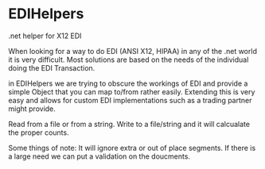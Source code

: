 # EDIHelpers
.net helper for X12 EDI 

When looking for a way to do EDI (ANSI X12, HIPAA) in any of the .net world it is very difficult.  Most solutions are based on the needs of the individual doing the EDI Transaction.  

  in EDIHelpers we are trying to obscure the workings of EDI and provide a simple Object that you can map to/from rather easily.  Extending this is very easy and allows for custom EDI implementations such as a trading partner might provide. 
  
  
  Read from a file or from a string.
  Write to a file/string and it will calcualate the proper counts.
  
  
  Some things of note:
      It will ignore extra or out of place segments.  If there is a large need we can put a validation on the doucments.
      
      
      
